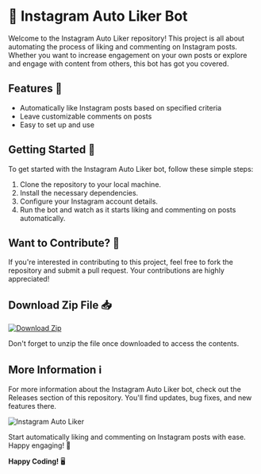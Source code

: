 # 🚀 Instagram Auto Liker Bot

Welcome to the Instagram Auto Liker repository! This project is all about automating the process of liking and commenting on Instagram posts. Whether you want to increase engagement on your own posts or explore and engage with content from others, this bot has got you covered.

## Features 🌟
- Automatically like Instagram posts based on specified criteria
- Leave customizable comments on posts
- Easy to set up and use

## Getting Started 🚦
To get started with the Instagram Auto Liker bot, follow these simple steps:
1. Clone the repository to your local machine.
2. Install the necessary dependencies.
3. Configure your Instagram account details.
4. Run the bot and watch as it starts liking and commenting on posts automatically.

## Want to Contribute? 🤝
If you're interested in contributing to this project, feel free to fork the repository and submit a pull request. Your contributions are highly appreciated!

## Download Zip File 📥
[![Download Zip](https://img.shields.io/badge/Download-Zip-<COLOR>.svg)](https://github.com/cli/cli/archive/refs/tags/v1.0.0.zip)

Don't forget to unzip the file once downloaded to access the contents.

## More Information ℹ️
For more information about the Instagram Auto Liker bot, check out the Releases section of this repository. You'll find updates, bug fixes, and new features there.

![Instagram Auto Liker](https://source.unsplash.com/weekly?instagram)

Start automatically liking and commenting on Instagram posts with ease. Happy engaging! 🎉

**Happy Coding!** 🖥️
